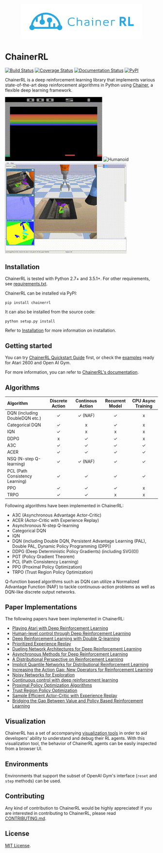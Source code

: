 <div align="center"><img src="https://raw.githubusercontent.com/chainer/chainerrl/master/assets/ChainerRL.png" width="400"/></div>

# ChainerRL
[![Build Status](https://travis-ci.org/chainer/chainerrl.svg?branch=master)](https://travis-ci.org/chainer/chainerrl)
[![Coverage Status](https://coveralls.io/repos/github/chainer/chainerrl/badge.svg?branch=master)](https://coveralls.io/github/chainer/chainerrl?branch=master)
[![Documentation Status](https://readthedocs.org/projects/chainerrl/badge/?version=latest)](http://chainerrl.readthedocs.io/en/latest/?badge=latest)
[![PyPI](https://img.shields.io/pypi/v/chainerrl.svg)](https://pypi.python.org/pypi/chainerrl)

ChainerRL is a deep reinforcement learning library that implements various state-of-the-art deep reinforcement algorithms in Python using [Chainer](https://github.com/chainer/chainer), a flexible deep learning framework.

![Breakout](assets/breakout.gif)
![Humanoid](assets/humanoid.gif)
![Grasping](assets/grasping.gif)

## Installation

ChainerRL is tested with Python 2.7+ and 3.5.1+. For other requirements, see [requirements.txt](requirements.txt).

ChainerRL can be installed via PyPI:
```
pip install chainerrl
```

It can also be installed from the source code:
```
python setup.py install
```

Refer to [Installation](http://chainerrl.readthedocs.io/en/latest/install.html) for more information on installation. 

## Getting started

You can try [ChainerRL Quickstart Guide](examples/quickstart/quickstart.ipynb) first, or check the [examples](examples) ready for Atari 2600 and Open AI Gym.

For more information, you can refer to [ChainerRL's documentation](http://chainerrl.readthedocs.io/en/latest/index.html).

## Algorithms

| Algorithm | Discrete Action | Continous Action | Recurrent Model | CPU Async Training |
|:----------|:---------------:|:----------------:|:---------------:|:------------------:|
| DQN (including DoubleDQN etc.) | ✓ | ✓ (NAF) | ✓ | x |
| Categorical DQN | ✓ | x | ✓ | x |
| IQN | ✓ | x | x | x |
| DDPG | x | ✓ | ✓ | x |
| A3C  | ✓ | ✓ | ✓ | ✓ |
| ACER | ✓ | ✓ | ✓ | ✓ |
| NSQ (N-step Q-learning) | ✓ | ✓ (NAF) | ✓ | ✓ |
| PCL (Path Consistency Learning) | ✓ | ✓ | ✓ | ✓ |
| PPO  | ✓ | ✓ | ✓ | x |
| TRPO | ✓ | ✓ | x | x |

Following algorithms have been implemented in ChainerRL:
- A3C (Asynchronous Advantage Actor-Critic)
- ACER (Actor-Critic with Experience Replay)
- Asynchronous N-step Q-learning
- Categorical DQN
- IQN
- DQN (including Double DQN, Persistent Advantage Learning (PAL), Double PAL, Dynamic Policy Programming (DPP))
- DDPG (Deep Deterministic Policy Gradients) (including SVG(0))
- PGT (Policy Gradient Theorem)
- PCL (Path Consistency Learning)
- PPO (Proximal Policy Optimization)
- TRPO (Trust Region Policy Optimization)

Q-function based algorithms such as DQN can utilize a Normalized Advantage Function (NAF) to tackle continuous-action problems as well as DQN-like discrete output networks.

## Paper Implementations
The following papers have been implemented in ChainerRL:
- [Playing Atari with Deep Reinforcement Learning](https://www.cs.toronto.edu/~vmnih/docs/dqn.pdf)
- [Human-level control through Deep Reinforcement Learning](https://storage.googleapis.com/deepmind-media/dqn/DQNNaturePaper.pdf)
- [Deep Reinforcement Learning with Double Q-learning](https://arxiv.org/abs/1509.06461)
- [Prioritized Experience Replay](https://arxiv.org/abs/1511.05952)
- [Dueling Network Architectures for Deep Reinforcement Learning](https://arxiv.org/abs/1511.06581)
- [Asynchronous Methods for Deep Reinforcement Learning](https://arxiv.org/abs/1602.01783)
- [A Distributional Perspective on Reinforcement Learning](https://arxiv.org/abs/1707.06887)
- [Implicit Quantile Networks for Distributional Reinforcement Learning](https://arxiv.org/abs/1806.06923)
- [Increasing the Action Gap: New Operators for Reinforcement Learning](https://arxiv.org/abs/1512.04860)
- [Noisy Networks for Exploration](https://arxiv.org/abs/1706.10295)
- [Continuous control with deep reinforcement learning](https://arxiv.org/abs/1509.02971)
- [Proximal Policy Optimization Algorithms](https://arxiv.org/abs/1707.06347)
- [Trust Region Policy Optimization](https://arxiv.org/abs/1502.05477)
- [Sample Efficient Actor-Critic with Experience Replay](https://arxiv.org/abs/1611.01224)
- [Bridging the Gap Between Value and Policy Based Reinforcement Learning](https://arxiv.org/abs/1702.08892)


## Visualization

ChainerRL has a set of accompanying [visualization tools](https://github.com/chainer/chainerrl-visualizer) in order to aid developers' ability to understand and debug their RL agents. With this visualization tool, the behavior of ChainerRL agents can be easily inspected from a browser UI.


## Environments

Environments that support the subset of OpenAI Gym's interface (`reset` and `step` methods) can be used.

## Contributing

Any kind of contribution to ChainerRL would be highly appreciated! If you are interested in contributing to ChainerRL, please read [CONTRIBUTING.md](CONTRIBUTING.md).

## License

[MIT License](LICENSE).
